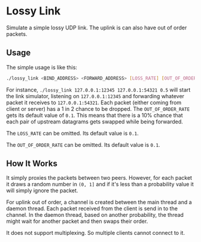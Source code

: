 # Lossy Link
Simulate a simple lossy UDP link. The uplink is can also have out of order packets.

## Usage

The simple usage is like this:

```bash
./lossy_link <BIND_ADDRESS> <FORWARD_ADDRESS> [LOSS_RATE] [OUT_OF_ORDER_RATE]
```

For instance, `./lossy_link 127.0.0.1:12345 127.0.0.1:54321 0.5` will start the link simulator, listening on `127.0.0.1:12345` and forwarding whatever packet it receives to `127.0.0.1:54321`. Each packet (either coming from client or server) has a 1 in 2 chance to be dropped. The `OUT_OF_ORDER_RATE` gets its default value of `0.1`. This means that there is a 10% chance that each pair of upstream datagrams gets swapped while being forwarded.

The `LOSS_RATE` can be omitted. Its default value is `0.1`.

The `OUT_OF_ORDER_RATE` can be omitted. Its default value is `0.1`.

## How It Works

It simply proxies the packets between two peers. However, for each packet it draws a random number in `(0, 1]` and if it's less than a probability value it will simply ignore the packet.

For uplink out of order, a channel is created between the main thread and a daemon thread. Each packet received from the client is send in to the channel. In the daemon thread, based on another probability, the thread might wait for another packet and then swaps their order.

It does not support multiplexing. So multiple clients cannot connect to it.